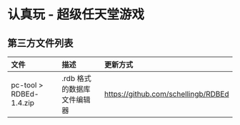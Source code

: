 # 认真玩 - 超级任天堂游戏


## 第三方文件列表

| 文件 | 描述 | 更新方式 |
| :--- | :--- | :--- |
| pc-tool > RDBEd-1.4.zip | .rdb 格式的数据库文件编辑器 | <https://github.com/schellingb/RDBEd> |
